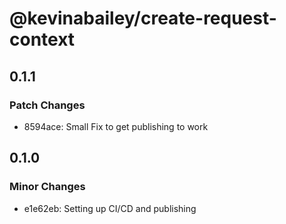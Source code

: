 # @kevinabailey/create-request-context

## 0.1.1

### Patch Changes

-   8594ace: Small Fix to get publishing to work

## 0.1.0

### Minor Changes

-   e1e62eb: Setting up CI/CD and publishing
